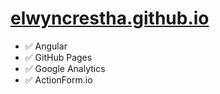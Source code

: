 # [elwyncrestha.github.io](https://elwyncrestha.github.io)

- ✅ Angular
- ✅ GitHub Pages
- ✅ Google Analytics
- ✅ ActionForm.io
